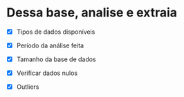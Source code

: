 # Dessa base, analise e extraia

- [x] Tipos de dados disponíveis
- [x] Período da análise feita
- [x] Tamanho da base de dados
- [x] Verificar dados nulos
- [x] Outliers
  